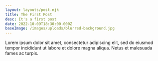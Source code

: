 ```yaml
---
layout: layouts/post.njk
title: The First Post
desc: It's a first post
date: 2022-10-09T18:30:00.000Z
baseImage: /images/uploads/blurred-background.jpg
---
```

Lorem ipsum dolor sit amet, consectetur adipiscing elit, sed do eiusmod tempor incididunt ut labore et dolore magna aliqua. Netus et malesuada fames ac turpis.